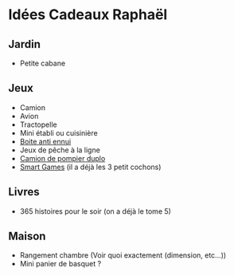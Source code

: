 # Idées Cadeaux Raphaël

## Jardin

- Petite cabane

## Jeux

- Camion
- Avion
- Tractopelle
- Mini établi ou cuisinière
- [Boite anti ennui](https://www.natureetdecouvertes.com/enfant/librairie/decouverte-apprentissage/la-boite-anti-ennui-11209630)
- Jeux de pêche à la ligne
- [Camion de pompier duplo](https://www.lego.com/fr-fr/product/fire-engine-10969)
- [Smart Games](https://www.smartgames.eu/fr/collection/jeux-préscolaires) (il a déjà les 3 petit cochons)

## Livres

- 365 histoires pour le soir (on a déjà le tome 5)

## Maison

- Rangement chambre (Voir quoi exactement (dimension, etc...))
- Mini panier de basquet ?

